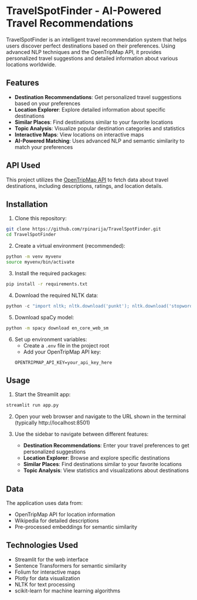 # TravelSpotFinder - AI-Powered Travel Recommendations

TravelSpotFinder is an intelligent travel recommendation system that helps users discover perfect destinations based on their preferences. Using advanced NLP techniques and the OpenTripMap API, it provides personalized travel suggestions and detailed information about various locations worldwide.

## Features

- **Destination Recommendations**: Get personalized travel suggestions based on your preferences
- **Location Explorer**: Explore detailed information about specific destinations
- **Similar Places**: Find destinations similar to your favorite locations
- **Topic Analysis**: Visualize popular destination categories and statistics
- **Interactive Maps**: View locations on interactive maps
- **AI-Powered Matching**: Uses advanced NLP and semantic similarity to match your preferences

## API Used

This project utilizes the [OpenTripMap API](https://dev.opentripmap.org/product) to fetch data about travel destinations, including descriptions, ratings, and location details.

## Installation

1. Clone this repository:
```bash
git clone https://github.com/rpinarija/TravelSpotFinder.git
cd TravelSpotFinder
```

2. Create a virtual environment (recommended):
```bash
python -m venv myvenv
source myvenv/bin/activate
```

3. Install the required packages:
```bash
pip install -r requirements.txt
```

4. Download the required NLTK data:
```python
python -c "import nltk; nltk.download('punkt'); nltk.download('stopwords'); nltk.download('wordnet')"
```

5. Download spaCy model:
```bash
python -m spacy download en_core_web_sm
```

6. Set up environment variables:
   - Create a `.env` file in the project root
   - Add your OpenTripMap API key:
   ```
   OPENTRIPMAP_API_KEY=your_api_key_here
   ```

## Usage

1. Start the Streamlit app:
```bash
streamlit run app.py
```

2. Open your web browser and navigate to the URL shown in the terminal (typically http://localhost:8501)

3. Use the sidebar to navigate between different features:
   - **Destination Recommendations**: Enter your travel preferences to get personalized suggestions
   - **Location Explorer**: Browse and explore specific destinations
   - **Similar Places**: Find destinations similar to your favorite locations
   - **Topic Analysis**: View statistics and visualizations about destinations

## Data

The application uses data from:
- OpenTripMap API for location information
- Wikipedia for detailed descriptions
- Pre-processed embeddings for semantic similarity

## Technologies Used

- Streamlit for the web interface
- Sentence Transformers for semantic similarity
- Folium for interactive maps
- Plotly for data visualization
- NLTK for text processing
- scikit-learn for machine learning algorithms